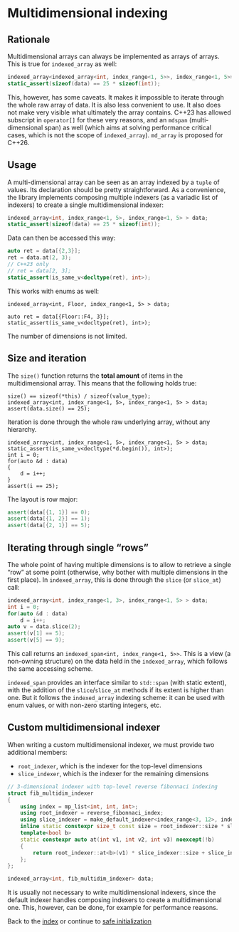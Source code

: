 <!--
Copyright 2022 Julien Blanc
Distributed under the Boost Software License, Version 1.0.
https://www.boost.org/LICENSE_1_0.txt
-->

# Multidimensional indexing

## Rationale

Multidimensional arrays can always be implemented as arrays of
arrays. This is true for `indexed_array` as well:

```cpp
indexed_array<indexed_array<int, index_range<1, 5>>, index_range<1, 5>> data;
static_assert(sizeof(data) == 25 * sizeof(int));
```

This, however, has some caveats. It makes it impossible to iterate through the
whole raw array of data. It is also less convenient to use. It also does not make very
visible what ultimately the array contains. C++23 has allowed subscript in `operator[]`
for these very reasons, and an `mdspan` (multi-dimensional span) as well (which aims at
solving performance critical cases, which is not the scope of `indexed_array`). `md_array`
is proposed for C++26.

## Usage

A multi-dimensional array can be seen as an array indexed by a `tuple` of values.
Its declaration should be pretty straightforward. As a convenience, the library
implements composing multiple indexers (as a variadic list of indexers) to create
a single multidimensional indexer:

```cpp
indexed_array<int, index_range<1, 5>, index_range<1, 5> > data;
static_assert(sizeof(data) == 25 * sizeof(int));
```

Data can then be accessed this way:

```cpp
auto ret = data[{2,3}];
ret = data.at(2, 3);
// C++23 only
// ret = data[2, 3];
static_assert(is_same_v<decltype(ret), int>);
```

This works with enums as well:
```
indexed_array<int, Floor, index_range<1, 5> > data;

auto ret = data[{Floor::F4, 3}];
static_assert(is_same_v<decltype(ret), int>);
```

The number of dimensions is not limited.

## Size and iteration

The `size()` function returns the **total amount** of items in the multidimensional
array. This means that the following holds true:
```
size() == sizeof(*this) / sizeof(value_type);
indexed_array<int, index_range<1, 5>, index_range<1, 5> > data;
assert(data.size() == 25);
```

Iteration is done through the whole raw underlying array, without any hierarchy.

```
indexed_array<int, index_range<1, 5>, index_range<1, 5> > data;
static_assert(is_same_v<decltype(*d.begin()), int>);
int i = 0;
for(auto &d : data)
{
	d = i++;
}
assert(i == 25);
```

The layout is row major:
```cpp
assert(data[{1, 1}] == 0);
assert(data[{1, 2}] == 1);
assert(data[{2, 1}] == 5);
```

## Iterating through single “rows”

The whole point of having multiple dimensions is to allow to retrieve a single
“row” at some point (otherwise, why bother with multiple dimensions in the first
place). In `indexed_array`, this is done through the `slice` (or `slice_at`) call:

```cpp
indexed_array<int, index_range<1, 3>, index_range<1, 5> > data;
int i = 0;
for(auto &d : data)
	d = i++;
auto v = data.slice(2);
assert(v[1] == 5);
assert(v[5] == 9);
```

This call returns an `indexed_span<int, index_range<1, 5>>`. This is a view
(a non-owning structure) on the data held in the `indexed_array`, which
follows the same accessing scheme.

`indexed_span` provides an interface similar to `std::span` (with static
extent), with the addition of the `slice`/`slice_at` methods if its extent
is higher than one. But it follows the `indexed_array` indexing scheme: it
can be used with enum values, or with non-zero starting integers, etc.

## Custom multidimensional indexer

When writing a custom multidimensional indexer, we must provide two additional members:

* `root_indexer`, which is the indexer for the top-level dimensions
* `slice_indexer`, which is the indexer for the remaining dimensions

```cpp
// 3-dimensional indexer with top-level reverse fibonnaci indexing
struct fib_multidim_indexer
{
	using index = mp_list<int, int, int>;
	using root_indexer = reverse_fibonnaci_index;
	using slice_indexer = make_default_indexer<index_range<3, 12>, index_range<-3, 2>>;
	inline static constexpr size_t const size = root_indexer::size * slice_indexer::size;
	template<bool b>
	static constexpr auto at(int v1, int v2, int v3) noexcept(!b)
	{
		return root_indexer::at<b>(v1) * slice_indexer::size + slice_indexer::at<b>(v2, v3);
	};
};

indexed_array<int, fib_multidim_indexer> data;
```

It is usually not necessary to write multidimensional indexers, since the default indexer
handles composing indexers to create a multidimensional one. This, however, can be done,
for example for performance reasons.

Back to the [index](index.md) or continue to [safe initialization](safeinitialization.md)

